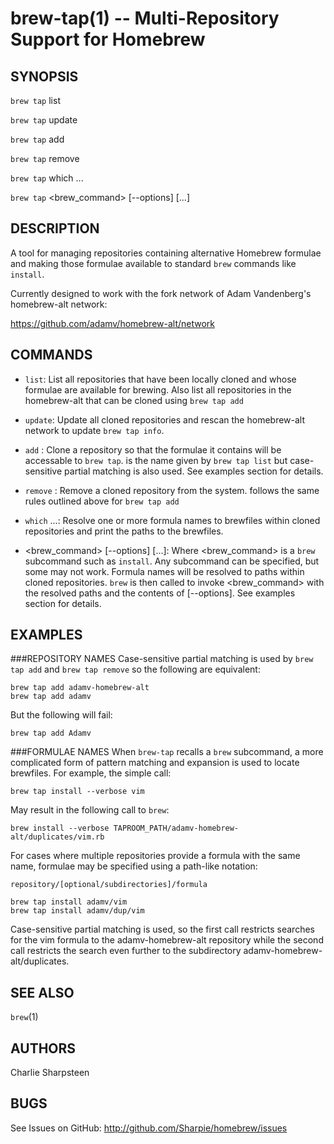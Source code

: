 brew-tap(1) -- Multi-Repository Support for Homebrew
====================================================

## SYNOPSIS

`brew tap` list

`brew tap` update

`brew tap` add <repository>

`brew tap` remove <repository>

`brew tap` which <formulae>...

`brew tap` <brew_command> [--options] [<formulae>...]

## DESCRIPTION

A tool for managing repositories containing alternative Homebrew formulae and
making those formulae available to standard `brew` commands like `install`.

Currently designed to work with the fork network of Adam Vandenberg's
homebrew-alt network:

<https://github.com/adamv/homebrew-alt/network>

## COMMANDS

  * `list`:
    List all repositories that have been locally cloned and whose formulae are
    available for brewing.  Also list all repositories in the homebrew-alt that
    can be cloned using `brew tap add`

  * `update`:
    Update all cloned repositories and rescan the homebrew-alt network to
    update `brew tap info`.

  * `add` <repository>:
    Clone a repository so that the formulae it contains will be accessable to
    `brew tap`. <repository> is the name given by `brew tap list` but
    case-sensitive partial matching is also used. See examples section for
    details.

  * `remove` <repository>:
    Remove a cloned repository from the system. <repository> follows the
    same rules outlined above for `brew tap add`

  * `which` <formulae>...:
    Resolve one or more formula names to brewfiles within cloned repositories
    and print the paths to the brewfiles.

  * <brew_command> [--options] [<formulae>...]:
    Where <brew_command> is a `brew` subcommand such as `install`.  Any
    subcommand can be specified, but some may not work. Formula names will be
    resolved to paths within cloned repositories. `brew` is then called to
    invoke <brew_command> with the resolved paths and the contents of
    [--options]. See examples section for details.

## EXAMPLES

###REPOSITORY NAMES
Case-sensitive partial matching is used by `brew tap add` and `brew tap remove`
so the following are equivalent:

    brew tap add adamv-homebrew-alt
    brew tap add adamv

But the following will fail:

    brew tap add Adamv

###FORMULAE NAMES
When `brew-tap` recalls a `brew` subcommand, a more complicated form of pattern
matching and expansion is used to locate brewfiles. For example, the simple
call:

    brew tap install --verbose vim

May result in the following call to `brew`:

    brew install --verbose TAPROOM_PATH/adamv-homebrew-alt/duplicates/vim.rb

For cases where multiple repositories provide a formula with the same name,
formulae may be specified using a path-like notation:

    repository/[optional/subdirectories]/formula

    brew tap install adamv/vim
    brew tap install adamv/dup/vim

Case-sensitive partial matching is used, so the first call restricts
searches for the vim formula to the adamv-homebrew-alt repository while the
second call restricts the search even further to the subdirectory
adamv-homebrew-alt/duplicates.

## SEE ALSO

`brew`(1)

## AUTHORS

Charlie Sharpsteen

## BUGS

See Issues on GitHub: <http://github.com/Sharpie/homebrew/issues>

